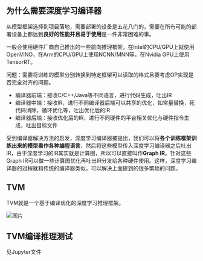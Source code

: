 ## 为什么需要深度学习编译器

从模型框架选择到项目落地，需要部署的设备是五花八门的，需要在所有可能的部署设备上都达到**良好的性能并且易于使用**是一件非常困难的事。

一般会使用硬件厂商自己推出的一些前向推理框架，在Intel的CPU/GPU上就使用OpenVINO，在Arm的CPU/GPU上使用NCNN/MNN等，在Nvidia GPU上使用TensorRT。

问题：需要将训练的模型分别转换到特定框架可以读取的格式且要考虑OP实现是否完全对齐的问题。

- 编译器前端：接收C/C++/Java等不同语言，进行代码生成，吐出IR
- 编译器中端：接收IR，进行不同编译器后端可以共享的优化，如常量替换，死代码消除，循环优化等，吐出优化后的IR
- 编译器后端：接收优化后的IR，进行不同硬件的平台相关优化与硬件指令生成，吐出目标文件

受到编译器解决方法的启发，深度学习编译器被提出，我们可以将**各个训练框架训练出来的模型看作各种编程语言**，然后将这些模型传入深度学习编译器之后吐出IR，由于深度学习的IR其实就是计算图，所以可以直接叫作**Graph IR**。针对这些Graph IR可以做一些计算图优化再吐出IR分发给各种硬件使用。这样，深度学习编译器的过程就和传统的编译器类似，可以解决上面提到的很多繁琐的问题。

## TVM

TVM就是一个基于编译优化的深度学习推理框架。



![图片](https://wangyidipicgo.oss-cn-hangzhou.aliyuncs.com/img/202212261959636.png)

## TVM编译推理测试

见Jupyter文件


